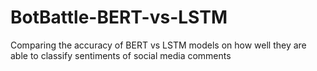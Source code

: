 # BotBattle-BERT-vs-LSTM
Comparing the accuracy of BERT vs LSTM models on how well they are able to classify sentiments of social media comments
